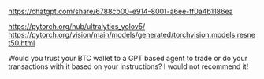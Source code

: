 https://chatgpt.com/share/6788cb00-e914-8001-a6ee-ff0a4b1186ea

https://pytorch.org/hub/ultralytics_yolov5/
https://pytorch.org/vision/main/models/generated/torchvision.models.resnet50.html


Would you trust your BTC wallet to a GPT based agent to trade or do your transactions with it based on your instructions?
I would not recommend it!
